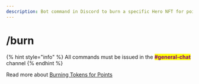 ```yaml
---
description: Bot command in Discord to burn a specific Hero NFT for points
---
```


# /burn

{% hint style="info" %}
All commands must be issued in the <mark style="color:purple;">**#general-chat**</mark> channel
{% endhint %}

Read more about [Burning Tokens for Points](../gameplay/earning-points/)
